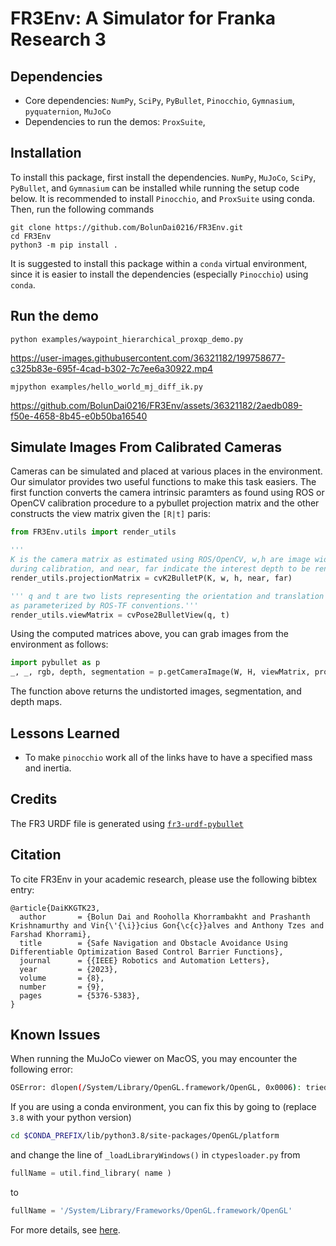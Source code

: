 # FR3Env: A Simulator for Franka Research 3

## Dependencies

- Core dependencies: `NumPy`, `SciPy`, `PyBullet`, `Pinocchio`, `Gymnasium`, `pyquaternion`, `MuJoCo`
- Dependencies to run the demos: `ProxSuite`, 

## Installation

To install this package, first install the dependencies. `NumPy`, `MuJoCo`, `SciPy`, `PyBullet`, and `Gymnasium` can be installed while running the setup code below. It is recommended to install `Pinocchio`, and `ProxSuite` using conda. Then, run the following commands

```console
git clone https://github.com/BolunDai0216/FR3Env.git
cd FR3Env
python3 -m pip install .
```

It is suggested to install this package within a `conda` virtual environment, since it is easier to install the dependencies (especially `Pinocchio`) using `conda`.

## Run the demo

```console
python examples/waypoint_hierarchical_proxqp_demo.py
```

https://user-images.githubusercontent.com/36321182/199758677-c325b83e-695f-4cad-b302-7c7ee6a30922.mp4

```console
mjpython examples/hello_world_mj_diff_ik.py
```

https://github.com/BolunDai0216/FR3Env/assets/36321182/2aedb089-f50e-4658-8b45-e0b50ba16540

## Simulate Images From Calibrated Cameras

Cameras can be simulated and placed at various places in the environment. Our simulator provides two useful functions to make this task easiers. The first function converts the camera intrinsic paramters as found using ROS or OpenCV calibration procedure to a pybullet projection matrix and the other constructs the view matrix given the `[R|t]` paris:

``` python
from FR3Env.utils import render_utils

'''
K is the camera matrix as estimated using ROS/OpenCV, w,h are image width and height 
during calibration, and near, far indicate the interest depth to be rendered''' 
render_utils.projectionMatrix = cvK2BulletP(K, w, h, near, far)

''' q and t are two lists representing the orientation and translation 
as parameterized by ROS-TF conventions.'''
render_utils.viewMatrix = cvPose2BulletView(q, t)
```

Using the computed matrices above, you can grab images from the environment as follows:

``` python
import pybullet as p
_, _, rgb, depth, segmentation = p.getCameraImage(W, H, viewMatrix, projectionMatrix, shadow = True)
```
The function above returns the undistorted images, segmentation, and depth maps. 

## Lessons Learned

- To make `pinocchio` work all of the links have to have a specified mass and inertia.

## Credits

The FR3 URDF file is generated using [`fr3-urdf-pybullet`](https://github.com/RumailM/fr3-urdf-pybullet)

## Citation

To cite FR3Env in your academic research, please use the following bibtex entry:

```
@article{DaiKKGTK23,
  author       = {Bolun Dai and Rooholla Khorrambakht and Prashanth Krishnamurthy and Vin{\'{\i}}cius Gon{\c{c}}alves and Anthony Tzes and Farshad Khorrami},
  title        = {Safe Navigation and Obstacle Avoidance Using Differentiable Optimization Based Control Barrier Functions},
  journal      = {{IEEE} Robotics and Automation Letters},
  year         = {2023},
  volume       = {8},
  number       = {9},
  pages        = {5376-5383},
}
```

## Known Issues

When running the MuJoCo viewer on MacOS, you may encounter the following error:

```bash
OSError: dlopen(/System/Library/OpenGL.framework/OpenGL, 0x0006): tried: '/System/Library/OpenGL.framework/OpenGL' (no such file), '/System/Volumes/Preboot/Cryptexes/OS/System/Library/OpenGL.framework/OpenGL' (no such file), '/System/Library/OpenGL.framework/OpenGL' (no such file, not in dyld cache)
```

If you are using a conda environment, you can fix this by going to (replace `3.8` with your python version)

```bash
cd $CONDA_PREFIX/lib/python3.8/site-packages/OpenGL/platform
```

and change the line of `_loadLibraryWindows()` in `ctypesloader.py` from

```python
fullName = util.find_library( name )
```

to 

```python
fullName = '/System/Library/Frameworks/OpenGL.framework/OpenGL'
```

For more details, see [here](https://stackoverflow.com/a/64021312).
